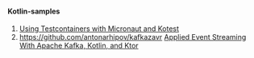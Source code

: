 #### Kotlin-samples

1. [Using Testcontainers with Micronaut and Kotest](https://akobor.me/posts/using-testcontainers-with-micronaut-and-kotest)
2. https://github.com/antonarhipov/kafkazavr [Applied Event Streaming With Apache Kafka, Kotlin, and Ktor](https://www.youtube.com/watch?v=6qxkawU0qKA)

